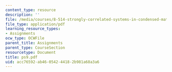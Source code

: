 ```yaml
---
content_type: resource
description: ''
file: /media/courses/8-514-strongly-correlated-systems-in-condensed-matter-physics-fall-2003/acc76592ab46054244182b981a68a3a6_ps9.pdf
file_type: application/pdf
learning_resource_types:
- Assignments
ocw_type: OCWFile
parent_title: Assignments
parent_type: CourseSection
resourcetype: Document
title: ps9.pdf
uid: acc76592-ab46-0542-4418-2b981a68a3a6
---
```

